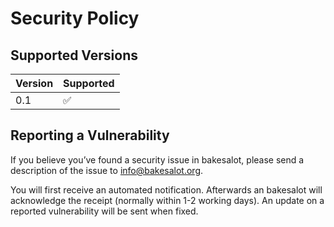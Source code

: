 # Security Policy

## Supported Versions

| Version | Supported          |
| ------- | ------------------ |
| 0.1  | :white_check_mark: |


## Reporting a Vulnerability

If you believe you’ve found a security issue in bakesalot, 
please send a description of the issue to info@bakesalot.org. 

You will first receive an automated notification. 
Afterwards an bakesalot will acknowledge the receipt (normally within 1-2 working days).
An update on a reported vulnerability will be sent when fixed.



